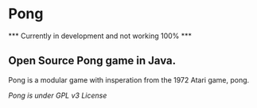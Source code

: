 # Pong

*** Currently in development and not working 100% ***


## Open Source Pong game in Java. 

Pong is a modular game with insperation from the 1972 Atari game, pong.

*Pong is under GPL v3 License*
